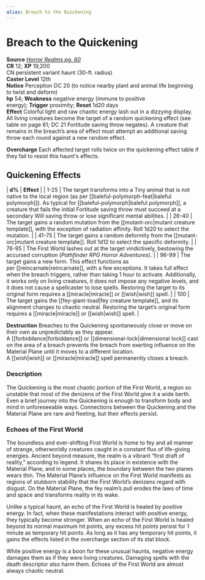 ```yaml
---
alias: Breach to the Quickening
---
```


# Breach to the Quickening

**Source** [_Horror Realms pg. 60_](http://paizo.com/products/btpy9op8?Pathfinder-Campaign-Setting-Horror-Realms)  
**CR** 12; **XP** 19,200  
CN persistent variant haunt (30-ft. radius)  
**Caster Level** 12th  
**Notice** Perception DC 20 (to notice nearby plant and animal life beginning to twist and deform)  
**hp** 54; **Weakness** negative energy (immune to positive energy); **Trigger** proximity; **Reset** 1d20 days  
**Effect** Colorful light and raw chaotic energy lash out in a dizzying display. All living creatures become the target of a random quickening effect (see table on page 61; DC 21 Fortitude saving throw negates). A creature that remains in the breach’s area of effect must attempt an additional saving throw each round against a new random effect.  
  
**Overcharge** Each affected target rolls twice on the quickening effect table if they fail to resist this haunt's effects.  

## Quickening Effects

| **d%** | **Effect** |
| 1-25 | The target transforms into a Tiny animal that is not native to the local region (as per [[baleful-polymorph-feat|baleful polymorph]]). As typical for [[baleful-polymorph|baleful polymorph]], a creature that fails the initial Fortitude saving throw must succeed at a secondary Will saving throw or lose significant mental abilities. |
| 26-40 | The target gains a random mutation from the [[mutant-orc|mutant creature template]], with the exception of radiation affinity. Roll 1d20 to select the mutation. |
| 41-75 | The target gains a random deformity from the [[mutant-orc|mutant creature template]]. Roll 1d12 to select the specific deformity. |
| 76-95 | The First World lashes out at the target vindictively, bestowing the accursed corruption (_Pathfinder RPG Horror Adventures_). |
| 96-99 | The target gains a new form. This effect functions as per [[reincarnate|reincarnate]], with a few exceptions. It takes full effect when the breach triggers, rather than taking 1 hour to activate. Additionally, it works only on living creatures, it does not impose any negative levels, and it does not cause a spellcaster to lose spells. Restoring the target to its original form requires a [[miracle|miracle]] or [[wish|wish]] spell. |
| 100 | The target gains the [[fey-giant-toad|fey creature template]], and its alignment changes to chaotic neutral. Restoring the target’s original form requires a [[miracle|miracle]] or [[wish|wish]] spell. |
  
**Destruction** Breaches to the Quickening spontaneously close or move on their own as unpredictably as they appear. A [[forbiddance|forbiddance]] or [[dimensional-lock|dimensional lock]] cast on the area of a breach prevents the breach from exerting influence on the Material Plane until it moves to a different location. A [[wish|wish]] or [[miracle|miracle]] spell permanently closes a breach.  

### Description

The Quickening is the most chaotic portion of the First World, a region so unstable that most of the denizens of the First World give it a wide berth. Even a brief journey into the Quickening is enough to transform body and mind in unforeseeable ways. Connections between the Quickening and the Material Plane are rare and fleeting, but their effects persist.

### Echoes of the First World

  
The boundless and ever-shifting First World is home to fey and all manner of strange, otherworldly creatures caught in a constant flux of life-giving energies. Ancient beyond measure, the realm is a vibrant “first draft of reality,” according to legend. It shares its place in existence with the Material Plane, and in some places, the boundary between the two planes wears thin. The Material Plane’s influence on the First World manifests as regions of stubborn stability that the First World’s denizens regard with disgust. On the Material Plane, the fey realm’s pull erodes the laws of time and space and transforms reality in its wake.  
  
Unlike a typical haunt, an echo of the First World is healed by positive energy. In fact, when these manifestations interact with positive energy, they typically become stronger. When an echo of the First World is healed beyond its normal maximum hit points, any excess hit points persist for 1 minute as temporary hit points. As long as it has any temporary hit points, it gains the effects listed in the overcharge section of its stat block.  
  
While positive energy is a boon for these unusual haunts, negative energy damages them as if they were living creatures. Damaging spells with the death descriptor also harm them. Echoes of the First World are almost always chaotic neutral.

